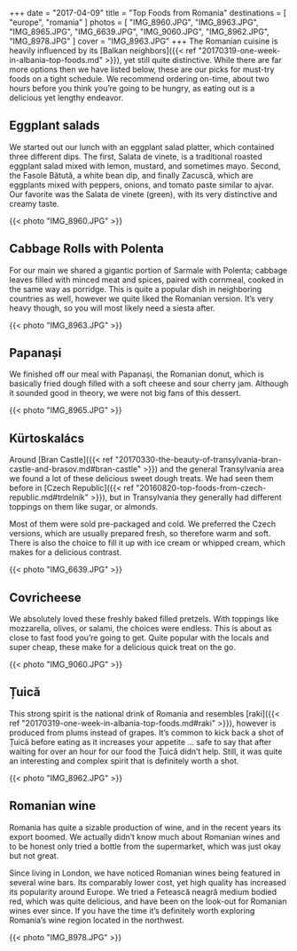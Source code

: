 +++
date   = "2017-04-09"
title  = "Top Foods from Romania"
destinations = [ "europe", "romania" ]
photos = [
  "IMG_8960.JPG", "IMG_8963.JPG", "IMG_8965.JPG", "IMG_6639.JPG", "IMG_9060.JPG",
  "IMG_8962.JPG", "IMG_8978.JPG"
]
cover = "IMG_8963.JPG"
+++
The Romanian cuisine is heavily influenced by its [Balkan neighbors]({{< ref "20170319-one-week-in-albania-top-foods.md" >}}), yet still quite distinctive. While there are far more options then we have listed below, these are our picks for must-try foods on a tight schedule. We recommend ordering on-time, about two hours before you think you’re going to be hungry, as eating out is a delicious yet lengthy endeavor.
<!--more-->

## Eggplant salads
We started out our lunch with an eggplant salad platter, which contained three different dips. The first, Salata de vinete, is a traditional roasted eggplant salad mixed with lemon, mustard, and sometimes mayo. Second, the Fasole Bătută, a white bean dip, and finally Zacuscă, which are eggplants mixed with peppers, onions, and tomato paste similar to ajvar. Our favorite was the Salata de vinete (green), with its very distinctive and creamy taste.

{{< photo "IMG_8960.JPG" >}}

## Cabbage Rolls with Polenta
For our main we shared a gigantic portion of Sarmale with Polenta; cabbage leaves filled with minced meat and spices, paired with cornmeal, cooked in the same way as porridge. This is quite a popular dish in neighboring countries as well, however we quite liked the Romanian version. It’s very heavy though, so you will most likely need a siesta after.

{{< photo "IMG_8963.JPG" >}}

## Papanași
We finished off our meal with Papanași, the Romanian donut, which is basically fried dough filled with a soft cheese and sour cherry jam. Although it sounded good in theory, we were not big fans of this dessert.

{{< photo "IMG_8965.JPG" >}}

## Kürtoskalács
Around [Bran Castle]({{< ref "20170330-the-beauty-of-transylvania-bran-castle-and-brasov.md#bran-castle" >}}) and the general Transylvania area we found a lot of these delicious sweet dough treats. We had seen them before in [Czech Republic]({{< ref "20160820-top-foods-from-czech-republic.md#trdelník" >}}), but in Transylvania they generally had different toppings on them like sugar, or almonds.

Most of them were sold pre-packaged and cold. We preferred the Czech versions, which are usually prepared fresh, so therefore warm and soft. There is also the choice to fill it up with ice cream or whipped cream, which makes for a delicious contrast.

{{< photo "IMG_6639.JPG" >}}

## Covricheese
We absolutely loved these freshly baked filled pretzels. With toppings like mozzarella, olives, or salami, the choices were endless. This is about as close to fast food you’re going to get. Quite popular with the locals and super cheap, these make for a delicious quick treat on the go.

{{< photo "IMG_9060.JPG" >}}

## Țuică
This strong spirit is the national drink of Romania and resembles [raki]({{< ref "20170319-one-week-in-albania-top-foods.md#raki" >}}), however is produced from plums instead of grapes. It’s common to kick back a shot of Țuică before eating as it increases your appetite … safe to say that after waiting for over an hour for our food the Țuică didn’t help. Still, it was quite an interesting and complex spirit that is definitely worth a shot.

{{< photo "IMG_8962.JPG" >}}

## Romanian wine
Romania has quite a sizable production of wine, and in the recent years its export boomed. We actually didn’t know much about Romanian wines and to be honest only tried a bottle from the supermarket, which was just okay but not great.

Since living in London, we have noticed Romanian wines being featured in several wine bars. Its comparably lower cost, yet high quality has increased its popularity around Europe. We tried a Fetească neagră medium bodied red, which was quite delicious, and have been on the look-out for Romanian wines ever since. If you have the time it’s definitely worth exploring Romania’s wine region located in the northwest.

{{< photo "IMG_8978.JPG" >}}